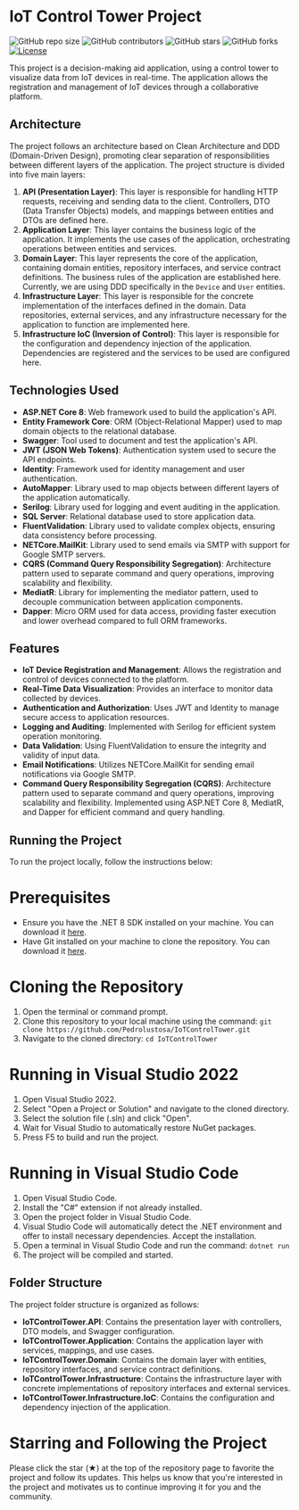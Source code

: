 # IoT Control Tower Project

![GitHub repo size](https://img.shields.io/github/repo-size/Pedrolustosa/IoTControlTower)
![GitHub contributors](https://img.shields.io/github/contributors/Pedrolustosa/IoTControlTower)
![GitHub stars](https://img.shields.io/github/stars/Pedrolustosa/IoTControlTower?style=social)
![GitHub forks](https://img.shields.io/github/forks/Pedrolustosa/IoTControlTower?style=social)
[![License](https://img.shields.io/badge/License-MIT-blue.svg)](https://opensource.org/licenses/MIT)

This project is a decision-making aid application, using a control tower to visualize data from IoT devices in real-time. The application allows the registration and management of IoT devices through a collaborative platform.

## Architecture

The project follows an architecture based on Clean Architecture and DDD (Domain-Driven Design), promoting clear separation of responsibilities between different layers of the application. The project structure is divided into five main layers:

1. **API (Presentation Layer)**: This layer is responsible for handling HTTP requests, receiving and sending data to the client. Controllers, DTO (Data Transfer Objects) models, and mappings between entities and DTOs are defined here.
2. **Application Layer**: This layer contains the business logic of the application. It implements the use cases of the application, orchestrating operations between entities and services.
3. **Domain Layer**: This layer represents the core of the application, containing domain entities, repository interfaces, and service contract definitions. The business rules of the application are established here. Currently, we are using DDD specifically in the `Device` and `User` entities.
4. **Infrastructure Layer**: This layer is responsible for the concrete implementation of the interfaces defined in the domain. Data repositories, external services, and any infrastructure necessary for the application to function are implemented here.
5. **Infrastructure IoC (Inversion of Control)**: This layer is responsible for the configuration and dependency injection of the application. Dependencies are registered and the services to be used are configured here.

## Technologies Used

- **ASP.NET Core 8**: Web framework used to build the application's API.
- **Entity Framework Core**: ORM (Object-Relational Mapper) used to map domain objects to the relational database.
- **Swagger**: Tool used to document and test the application's API.
- **JWT (JSON Web Tokens)**: Authentication system used to secure the API endpoints.
- **Identity**: Framework used for identity management and user authentication.
- **AutoMapper**: Library used to map objects between different layers of the application automatically.
- **Serilog**: Library used for logging and event auditing in the application.
- **SQL Server**: Relational database used to store application data.
- **FluentValidation**: Library used to validate complex objects, ensuring data consistency before processing.
- **NETCore.MailKit**: Library used to send emails via SMTP with support for Google SMTP servers.
- **CQRS (Command Query Responsibility Segregation)**: Architecture pattern used to separate command and query operations, improving scalability and flexibility.
- **MediatR**: Library for implementing the mediator pattern, used to decouple communication between application components.
- **Dapper**: Micro ORM used for data access, providing faster execution and lower overhead compared to full ORM frameworks.

## Features

- **IoT Device Registration and Management**: Allows the registration and control of devices connected to the platform.
- **Real-Time Data Visualization**: Provides an interface to monitor data collected by devices.
- **Authentication and Authorization**: Uses JWT and Identity to manage secure access to application resources.
- **Logging and Auditing**: Implemented with Serilog for efficient system operation monitoring.
- **Data Validation**: Using FluentValidation to ensure the integrity and validity of input data.
- **Email Notifications**: Utilizes NETCore.MailKit for sending email notifications via Google SMTP.
- **Command Query Responsibility Segregation (CQRS)**: Architecture pattern used to separate command and query operations, improving scalability and flexibility. Implemented using ASP.NET Core 8, MediatR, and Dapper for efficient command and query handling.

## Running the Project

To run the project locally, follow the instructions below:

# Prerequisites
- Ensure you have the .NET 8 SDK installed on your machine. You can download it [here](https://dotnet.microsoft.com/download).
- Have Git installed on your machine to clone the repository. You can download it [here](https://git-scm.com/downloads).

# Cloning the Repository
1. Open the terminal or command prompt.
2. Clone this repository to your local machine using the command: ``` git clone https://github.com/Pedrolustosa/IoTControlTower.git ```
3. Navigate to the cloned directory: ``` cd IoTControlTower ```

# Running in Visual Studio 2022
1. Open Visual Studio 2022.
2. Select "Open a Project or Solution" and navigate to the cloned directory.
3. Select the solution file (.sln) and click "Open".
4. Wait for Visual Studio to automatically restore NuGet packages.
5. Press F5 to build and run the project.

# Running in Visual Studio Code
1. Open Visual Studio Code.
2. Install the "C#" extension if not already installed.
3. Open the project folder in Visual Studio Code.
4. Visual Studio Code will automatically detect the .NET environment and offer to install necessary dependencies. Accept the installation.
5. Open a terminal in Visual Studio Code and run the command: `dotnet run`
6. The project will be compiled and started.

## Folder Structure

The project folder structure is organized as follows:

- **IoTControlTower.API**: Contains the presentation layer with controllers, DTO models, and Swagger configuration.
- **IoTControlTower.Application**: Contains the application layer with services, mappings, and use cases.
- **IoTControlTower.Domain**: Contains the domain layer with entities, repository interfaces, and service contract definitions.
- **IoTControlTower.Infrastructure**: Contains the infrastructure layer with concrete implementations of repository interfaces and external services.
- **IoTControlTower.Infrastructure.IoC**: Contains the configuration and dependency injection of the application.

# Starring and Following the Project
Please click the star (★) at the top of the repository page to favorite the project and follow its updates. This helps us know that you're interested in the project and motivates us to continue improving it for you and the community.
